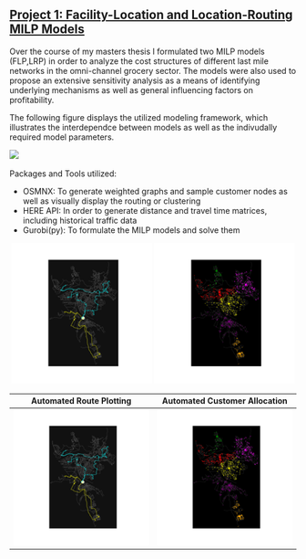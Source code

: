 ## [Project 1: Facility-Location and Location-Routing MILP Models]
Over the course of my masters thesis I formulated two MILP models (FLP,LRP) in order to analyze the cost structures of different last mile networks in the omni-channel grocery sector. The models were also used to propose an extensive sensitivity analysis as a means of identifying underlying mechanisms as well as general influencing factors on profitability.

The following figure displays the utilized modeling framework, which illustrates the interdependce between models as well as the indivudally required model parameters.

![](/images/models.svg)

Packages and Tools utilized:
* OSMNX: To generate weighted graphs and sample customer nodes as well as visually display the routing or clustering
* HERE API: In order to generate distance and travel time matrices, including historical traffic data
* Gurobi(py): To formulate the MILP models and solve them



<p align="middle">
  <img src="/images/wue_routes.svg" width="49%" />
  <img src="/images/color_pup_test123.svg" width="49%" /> 

</p>


Automated Route Plotting   |  Automated Customer Allocation
:-------------------------:|:-------------------------:
![](/images/wue_routes.svg)  |  ![](/images/color_pup_test123.svg)







[Project 1: Facility-Location and Location-Routing MILP Models]: https://github.com/rennerm1/thesis
